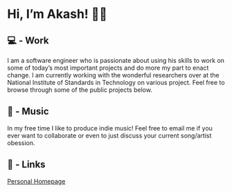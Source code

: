 # Hi, I’m Akash! 👋🏾

## 💻 - Work
I am a software engineer who is passionate about using his skills to work on some of today’s most important projects and do more my part to enact change. I am currently working with the wonderful researchers over at the National Institute of Standards in Technology on various project. Feel free to browse through some of the public projects below.

## 🎸 - Music
In my free time I like to produce indie music! Feel free to email me if you ever want to collaborate or even to just discuss your current song/artist obession.

## 🔗 - Links
[Personal Homepage](http://dyiop.github.io)
